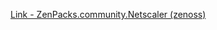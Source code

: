 [Link - ZenPacks.community.Netscaler (zenoss)](https://github.com/zenoss/ZenPacks.community.Netscaler)
